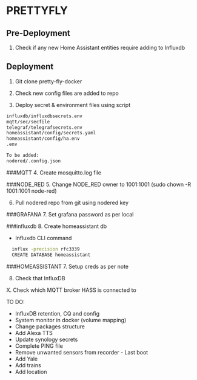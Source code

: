 # PRETTYFLY

## Pre-Deployment

1. Check if any new Home Assistant entities require adding to Influxdb

## Deployment

1. Git clone pretty-fly-docker

2. Check new config files are added to repo

3. Deploy secret & environment files using script

```bash
influxdb/influxdbsecrets.env
mqtt/sec/secfile
telegraf/telegrafsecrets.env
homeassistant/config/secrets.yaml
homeassistant/config/ha.env
.env

To be added:
nodered/.config.json
```
###MQTT
4. Create mosquitto.log file

###NODE_RED
5. Change NODE_RED owner to 1001:1001 (sudo chown -R 1001:1001 node-red)

6. Pull nodered repo from git using nodered key

###GRAFANA
7. Set grafana password as per local

###influxdb
8. Create homeassistant db
  - Influxdb CLI command
```bash
  influx -precision rfc3339
  CREATE DATABASE homeassistant
```

###HOMEASSISTANT
7. Setup creds as per note

8. Check that InfluxDB



X. Check which MQTT broker HASS is connected to

TO DO:
- InfluxDB retention, CQ and config
- System monitor in docker (volume mapping)
- Change packages structure
- Add Alexa TTS
- Update synology secrets
- Complete PING file
- Remove unwanted sensors from recorder - Last boot
- Add Yale
- Add trains
- Add location
